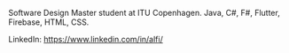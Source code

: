 Software Design Master student at ITU Copenhagen. 
Java, C#, F#, Flutter, Firebase, HTML, CSS.

LinkedIn: https://www.linkedin.com/in/alfi/
